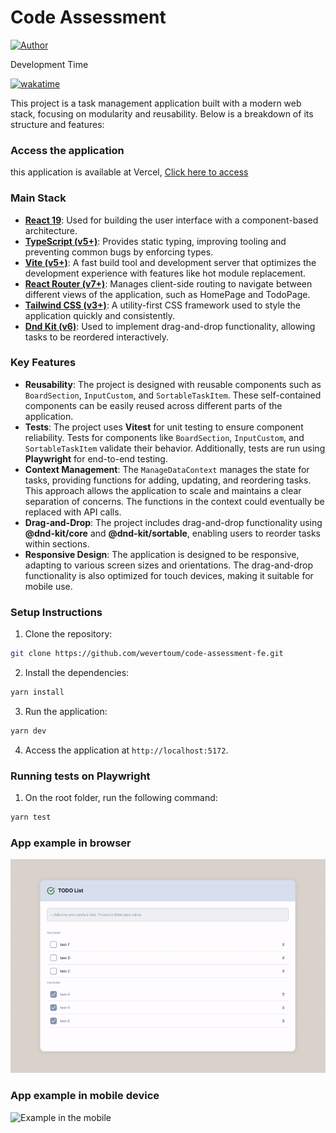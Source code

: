 # Code Assessment

[![Author](https://img.shields.io/badge/author-wevertoum-8257E5?style=flat-square)](https://weverton.me)

Development Time

[![wakatime](https://wakatime.com/badge/user/23a27b6b-815f-4cef-8a6c-21bdf1f9c3ed/project/c0fa8c04-b238-4545-816f-dea1c9189465.svg)](https://wakatime.com/badge/user/23a27b6b-815f-4cef-8a6c-21bdf1f9c3ed/project/c0fa8c04-b238-4545-816f-dea1c9189465)

This project is a task management application built with a modern web stack, focusing on modularity and reusability. Below is a breakdown of its structure and features:

### Access the application

this application is available at Vercel, [Click here to access](https://code-assessment-fe.vercel.app/)

### Main Stack

- **[React 19](https://react.dev)**: Used for building the user interface with a component-based architecture.
- **[TypeScript (v5+)](https://www.typescriptlang.org/)**: Provides static typing, improving tooling and preventing common bugs by enforcing types.
- **[Vite (v5+)](https://vite.dev/)**: A fast build tool and development server that optimizes the development experience with features like hot module replacement.
- **[React Router (v7+)](https://reactrouter.com/home)**: Manages client-side routing to navigate between different views of the application, such as HomePage and TodoPage.
- **[Tailwind CSS (v3+)](https://tailwindcss.com/)**: A utility-first CSS framework used to style the application quickly and consistently.
- **[Dnd Kit (v6)](https://github.com/clauderic/dnd-kit)**: Used to implement drag-and-drop functionality, allowing tasks to be reordered interactively.

### Key Features

- **Reusability**: The project is designed with reusable components such as `BoardSection`, `InputCustom`, and `SortableTaskItem`. These self-contained components can be easily reused across different parts of the application.
- **Tests**: The project uses **Vitest** for unit testing to ensure component reliability. Tests for components like `BoardSection`, `InputCustom`, and `SortableTaskItem` validate their behavior. Additionally, tests are run using **Playwright** for end-to-end testing.
- **Context Management**: The `ManageDataContext` manages the state for tasks, providing functions for adding, updating, and reordering tasks. This approach allows the application to scale and maintains a clear separation of concerns. The functions in the context could eventually be replaced with API calls.
- **Drag-and-Drop**: The project includes drag-and-drop functionality using **@dnd-kit/core** and **@dnd-kit/sortable**, enabling users to reorder tasks within sections.
- **Responsive Design**: The application is designed to be responsive, adapting to various screen sizes and orientations. The drag-and-drop functionality is also optimized for touch devices, making it suitable for mobile use.

### Setup Instructions

1. Clone the repository:

```bash
git clone https://github.com/wevertoum/code-assessment-fe.git
```

2. Install the dependencies:

```bash
yarn install
```

3. Run the application:

```bash
yarn dev
```

4. Access the application at `http://localhost:5172`.

### Running tests on Playwright

1. On the root folder, run the following command:

```bash
yarn test
```

### App example in browser

![Example in the browser](./source/demo-web.gif)

### App example in mobile device

![Example in the mobile](./source/demo-mobile.gif)
